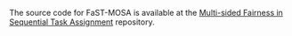 The source code for FaST-MOSA is available at the [Multi-sided Fairness in Sequential Task Assignment](https://github.com/4nnina/fair_seq_task_assignment.git) repository.
